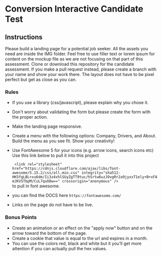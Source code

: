 # Conversion Interactive Candidate Test

## Instructions
Please build a landing page for a potential job seeker. All the assets you need are inside the IMG folder. Feel free to use filler text or lorem ipsum for content on the mockup file as we are not focusing on that part of this assessment. Clone or download this repository for the candidate assessment. If you make a pull request instead, please create a branch with your name and show your work there. The layout does not have to be pixel perfect but get as close as you can.
### Rules
 - If you use a library (css/javascript), please explain why you chose it.
 - Don't worry about validating the form but please create the form with the proper action.
 - Make the landing page responsive.
 - Create a menu with the following options: Company, Drivers, and About. Build the menu as you see fit. Show your creativity!
 - Use FontAwesome 5 for your icons (e.g. arrow icons, search icons etc) Use this link below to pull it into
 this project
   
   ``` <link rel="stylesheet" href="https://cdnjs.cloudflare.com/ajax/libs/font-awesome/5.15.2/css/all.min.css" integrity="sha512-HK5fgLBL+xu6dm/Ii3z4xhlSUyZgTT9tuc/hSrtw6uzJOvgRr2a9jyxxT1ely+B+xFAmJKVSTbpM/CuL7qxO8w==" crossorigin="anonymous" />```  
  to pull in font awesome.
- you can find the DOCS here ```https://fontawesome.com/```
- Links on the page do not have to be live.



### Bonus Points
- Create an animation or an effect on the "apply now" button and on the arrow toward the bottom of the page.
- Create a cookie that value is equal to the url and expires in a month.
- You can use the colors red, black and white but it you’ll get more attention if you can actually pull the hex values.



 